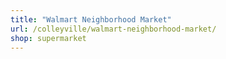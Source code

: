 ```yaml
---
title: "Walmart Neighborhood Market"
url: /colleyville/walmart-neighborhood-market/
shop: supermarket
---
```

